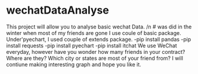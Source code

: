 # wechatDataAnalyse
This project will allow you to analyse basic wechat  Data.    /n  # was did in the winter when most of my friends are gone
I use coule of basic package. Under'pyechart, I used couple of extends package.
-pip install pandas 
-pip install requests
-pip install pyechart
-pip install itchat
We use WeChat everyday, however have you wonder how many friends in your contract? Where are they? Which city or states are most of your friend from?
I will contiune making interesting graph and hope you like it.
